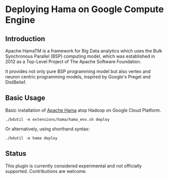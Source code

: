 Deploying Hama on Google Compute Engine
===============================================

Introduction
-----------
Apache HamaTM is a framework for Big Data analytics which uses the Bulk Synchronous Parallel (BSP) computing model, which was established in 2012 as a Top-Level Project of The Apache Software Foundation. 

It provides not only pure BSP programming model but also vertex and neuron centric programming models, inspired by Google's Pregel and DistBelief.

Basic Usage
-----------

Basic installation of [Apache Hama](http://hama.apache.org/) atop Hadoop on Google Cloud Platform.

    ./bdutil -e extensions/hama/hama_env.sh deploy

Or alternatively, using shorthand syntax:

    ./bdutil -e hama deploy

Status
------

This plugin is currently considered experimental and not officially supported.
Contributions are welcome.
